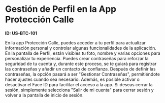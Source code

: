 # Gestión de Perfil en la App Protección Calle

**ID: US-BTC-101**

En la app Protección Calle, puedes acceder a tu perfil para actualizar información personal y controlar algunas funcionalidades de la aplicación. En la pantalla de Perfil, están visibles tu foto, nombre y varias opciones para personalizar tu experiencia. Puedes crear contraseñas para reforzar la seguridad de tu cuenta y, durante este proceso, se te guiará para registrar las contraseñas y añadir un contacto de confianza. Después de definir las contraseñas, la opción pasará a ser "Gestionar Contraseñas", permitiéndote hacer ajustes cuando sea necesario. Además, es posible activar o desactivar el Face ID para facilitar el acceso a la app. Si deseas cerrar la sesión, simplemente selecciona "Salir de mi cuenta" para cerrar sesión y volver a la pantalla de inicio de sesión.